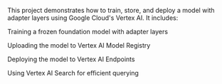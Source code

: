This project demonstrates how to train, store, and deploy a model with adapter layers using Google Cloud's Vertex AI. It includes:

Training a frozen foundation model with adapter layers

Uploading the model to Vertex AI Model Registry

Deploying the model to Vertex AI Endpoints

Using Vertex AI Search for efficient querying

